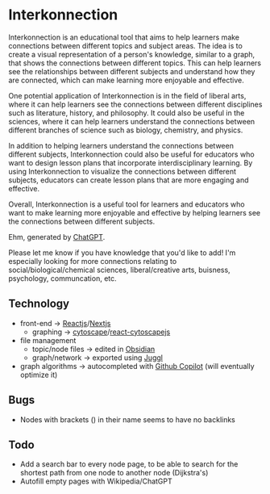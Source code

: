 # Interkonnection
Interkonnection is an educational tool that aims to help learners make connections between different topics and subject areas. The idea is to create a visual representation of a person's knowledge, similar to a graph, that shows the connections between different topics. This can help learners see the relationships between different subjects and understand how they are connected, which can make learning more enjoyable and effective.

One potential application of Interkonnection is in the field of liberal arts, where it can help learners see the connections between different disciplines such as literature, history, and philosophy. It could also be useful in the sciences, where it can help learners understand the connections between different branches of science such as biology, chemistry, and physics.

In addition to helping learners understand the connections between different subjects, Interkonnection could also be useful for educators who want to design lesson plans that incorporate interdisciplinary learning. By using Interkonnection to visualize the connections between different subjects, educators can create lesson plans that are more engaging and effective.

Overall, Interkonnection is a useful tool for learners and educators who want to make learning more enjoyable and effective by helping learners see the connections between different subjects.

Ehm, generated by [ChatGPT](https://chat.openai.com/chat). 

Please let me know if you have knowledge that you'd like to add!
I'm especially looking for more connections relating to social/biological/chemical sciences, liberal/creative arts, buisness, psychology, communcation, etc. 

## Technology
- front-end -> [Reactjs](https://reactjs.org/)/[Nextjs](https://nextjs.org/)
  - graphing -> [cytoscape](https://js.cytoscape.org/)/[react-cytoscapejs](https://www.npmjs.com/package/react-cytoscapejs)
- file management
  - topic/node files -> edited in [Obsidian](https://obsidian.md/)
  - graph/network -> exported using [Juggl](https://juggl.io/)
- graph algorithms -> autocompleted with [Github Copilot](https://github.com/features/copilot) (will eventually optimize it)

## Bugs
- Nodes with brackets () in their name seems to have no backlinks

## Todo
- Add a search bar to every node page, to be able to search for the shortest path from one node to another node (Dijkstra's)
- Autofill empty pages with Wikipedia/ChatGPT
